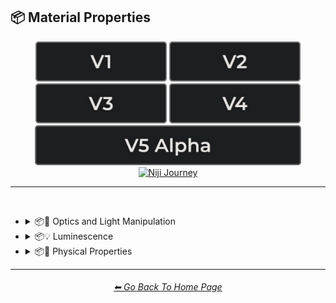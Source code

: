 <h2>📦 Material Properties</h2>

<div align="center">

[<img src="/Images/Repo_Parts/Buttons/Version_Buttons/button_version_V1_inactive.webp?raw=true" alt="MidJourney V1" height="64" />](/Pages/MJ_V1/Style_Pages/Sphere/Material_Properties.md)
[<img src="/Images/Repo_Parts/Buttons/Version_Buttons/button_version_V2_inactive.webp?raw=true" alt="MidJourney V2" height="64" />](/Pages/MJ_V2/Style_Pages/Sphere/Material_Properties.md)
[<img src="/Images/Repo_Parts/Buttons/Version_Buttons/button_version_V3_inactive.webp?raw=true" alt="MidJourney V3" height="64" />](/Pages/MJ_V3/Style_Pages/Just_The_Style/Material_Properties.md)
[<img src="/Images/Repo_Parts/Buttons/Version_Buttons/button_version_V4_inactive.webp?raw=true" alt="MidJourney V4" height="64" />](/Pages/MJ_V4/Style_Pages/Just_The_Style/Material_Properties.md)
<br>
[<img src="/Images/Repo_Parts/Buttons/Version_Buttons/button_version_V5_Alpha_inactive_half.webp?raw=true" alt="MidJourney V5" height="64" />](/Pages/MJ_V5/Style_Pages/Just_The_Style/Material_Properties.md)
[<img src="/Images/Repo_Parts/Buttons/Version_Buttons/button_version_niji_active_half.webp?raw=true" alt="Niji Journey" height="64" />](/Pages/Niji_Journey/Niji_V4/Style_Pages/Material_Properties.md)


</div>

<hr>
<br>


- <details><summary>📦🏮 Optics and Light Manipulation</summary><p><div align="center">

	| Glitter |
	| :-: |
	| <img src="/Images/Niji_Journey/Niji_V4/MidJourney_Styles/Glitter.webp?raw=true" width="256" /> |

	</div></p></details>


- <details><summary>📦💡 Luminescence</summary><p><div align="center">

	| Glow-In-The-Dark |
	| :-: |
	| <img src="/Images/Niji_Journey/Niji_V4/MidJourney_Styles/Glow-In-The-Dark.webp?raw=true" width="256" /> |

	</div></p></details>


- <details><summary>📦🧽 Physical Properties</summary><p><div align="center">

	| Cracked |
	| :-: |
	| <img src="/Images/Niji_Journey/Niji_V4/MidJourney_Styles/Cracked.webp?raw=true" width="256" /> |

	</div></p></details>


<hr><!--------------->
<div align="center">
<h6><a href="/README.md">⬅ Go Back To Home Page</a></h6>
</div>